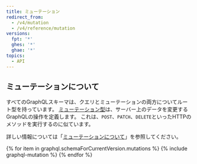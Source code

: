 ```yaml
---
title: ミューテーション
redirect_from:
  - /v4/mutation
  - /v4/reference/mutation
versions:
  fpt: '*'
  ghes: '*'
  ghae: '*'
topics:
  - API
---
```


## ミューテーションについて

すべてのGraphQLスキーマは、クエリとミューテーションの両方についてルート型を持っています。 [ミューテーション型](https://graphql.github.io/graphql-spec/June2018/#sec-Type-System)は、サーバー上のデータを変更するGraphQLの操作を定義します。 これは、`POST`、`PATCH`、`DELETE`といったHTTPのメソッドを実行するのに似ています。

詳しい情報については「[ミューテーションについて](/graphql/guides/forming-calls-with-graphql#about-mutations)」を参照してください。

{% for item in graphql.schemaForCurrentVersion.mutations %}
  {% include graphql-mutation %}
{% endfor %}
